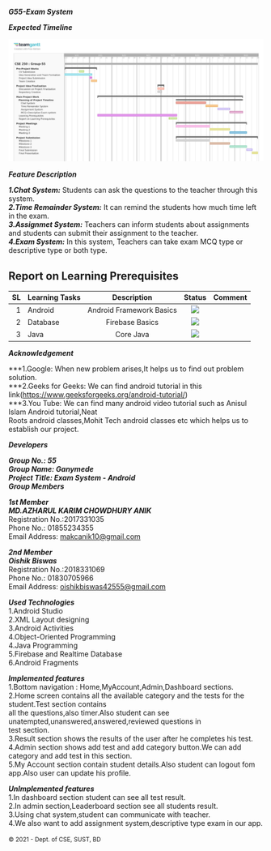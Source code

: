 ***G55-Exam System***

***Expected Timeline***<br>

![image](https://github.com/AKANIK93/Android-Project/blob/main/G55-Exam-System-Android-main/Project/images/gantt_chart.jpg)<br>

***Feature Description***<br>

***1.Chat System:*** Students can ask the questions to the teacher through this system.<br>
***2.Time Remainder System:*** It can remind the students how much time left in the exam.<br>
***3.Assignmet System:*** Teachers can inform students about assignments and students can submit their assignment to the teacher.<br>
***4.Exam System:*** In this system, Teachers can take exam MCQ type or descriptive type or both type.


Report on Learning Prerequisites
---------------------------------
SL | Learning Tasks |Description | Status | Comment
--:|:--------------|:-----------:|:------:|--------|
1	| Android | Android Framework Basics |<img src="https://img.shields.io/badge/Android%20Studio-Learning-yellow"> |  |
2	| Database | Firebase Basics | <img src="https://img.shields.io/badge/DataBase-Not%20Determined-red"> | |	
3	| Java | Core Java | <img src="https://img.shields.io/badge/Java-Learned-green"> |  |


***Acknowledgement***<br>

***1.Google: When new problem arises,It helps us to find out problem solution.<br>
***2.Geeks for Geeks: We can find android tutorial in this link(https://www.geeksforgeeks.org/android-tutorial/) <br>
***3.You Tube: We can find many android video tutorial such as Anisul Islam Android tutorial,Neat <br>
     Roots android classes,Mohit Tech android classes etc which helps us to establish our project.


***Developers***<br>

***Group No.: 55***<br>
***Group Name: Ganymede***<br>
***Project Title: Exam System - Android***<br>
***Group Members***<br>

***1st Member***<br>
  ***MD.AZHARUL KARIM CHOWDHURY ANIK***<br>
  Registration No.:2017331035<br>
  Phone No.: 01855234355<br>
  Email Address: makcanik10@gmail.com<br>

***2nd Member***<br>
  ***Oishik Biswas***<br>
  Registration No.:2018331069<br>
  Phone No.: 01830705966<br>
  Email Address: oishikbiswas42555@gmail.com<br>


***Used Technologies***<br>
1.Android Studio<br>
2.XML Layout designing<br>
3.Android Activities<br>
4.Object-Oriented Programming<br>
4.Java Programming<br>
5.Firebase and Realtime Database<br>
6.Android Fragments<br>

***Implemented features***<br>
1.Bottom navigation : Home,MyAccount,Admin,Dashboard sections.<br>
2.Home screen contains all the available category and the tests for the student.Test section contains<br>
 all the questions,also timer.Also student can see unatempted,unanswered,answered,reviewed questions in <br>
 test section.<br>
3.Result section shows the results of the user after he completes his test.<br>
4.Admin section shows add test and add category button.We can add category and add test in this section.<br>
5.My Account section contain student details.Also student can logout fom app.Also user can update his profile.<br>

***UnImplemented features***<br>
1.In dashboard section student can see all test result.<br>
2.In admin section,Leaderboard section see all students result.<br>
3.Using chat system,student can communicate with teacher.<br>
4.We also want to add assignment system,descriptive type exam in our app.<br>


<small>&copy; 2021 - Dept. of CSE, SUST, BD</small>




